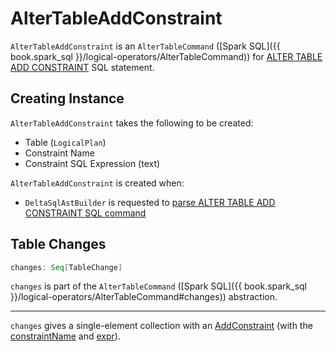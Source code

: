 # AlterTableAddConstraint

`AlterTableAddConstraint` is an `AlterTableCommand` ([Spark SQL]({{ book.spark_sql }}/logical-operators/AlterTableCommand)) for [ALTER TABLE ADD CONSTRAINT](../sql/index.md#ALTER-TABLE-ADD-CONSTRAINT) SQL statement.

## Creating Instance

`AlterTableAddConstraint` takes the following to be created:

* <span id="table"> Table (`LogicalPlan`)
* <span id="constraintName"> Constraint Name
* <span id="expr"> Constraint SQL Expression (text)

`AlterTableAddConstraint` is created when:

* `DeltaSqlAstBuilder` is requested to [parse ALTER TABLE ADD CONSTRAINT SQL command](../sql/DeltaSqlAstBuilder.md#visitAddTableConstraint)

## <span id="changes"> Table Changes

```scala
changes: Seq[TableChange]
```

`changes` is part of the `AlterTableCommand` ([Spark SQL]({{ book.spark_sql }}/logical-operators/AlterTableCommand#changes)) abstraction.

---

`changes` gives a single-element collection with an [AddConstraint](AddConstraint.md) (with the [constraintName](#constraintName) and [expr](#expr)).

